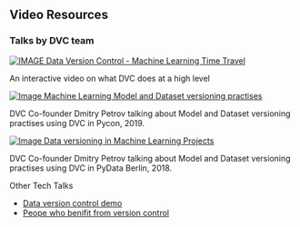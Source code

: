 ## Video Resources 

### Talks by DVC team

[![IMAGE Data Version Control - Machine Learning Time
Travel](https://img.youtube.com/vi/4h6I9_xeYA4/0.jpg)](https://www.youtube.com/watch?v=4h6I9_xeYA4)

An interactive video on what DVC does at a high level 

[![Image Machine Learning Model and Dataset versioning
practises](https://img.youtube.com/vi/jkfh2PM5Sz8/0.jpg)](https://www.youtube.com/watch?v=jkfh2PM5Sz8)

DVC Co-founder Dmitry Petrov talking about Model and Dataset versioning
practises using DVC in Pycon, 2019. 

[![Image Data versioning in Machine Learning
Projects](https://img.youtube.com/vi/BneW7jgB298/0.jpg)](https://www.youtube.com/watch?v=BneW7jgB298)

DVC Co-founder Dmitry Petrov talking about Model and Dataset versioning
practises using DVC in PyData Berlin, 2018.

Other Tech Talks
- [Data version control demo](https://www.youtube.com/watch?v=mOSFQblyOl4)
- [Peope who benifit from version
  control](https://www.youtube.com/watch?v=vEeiFth9SeE)
